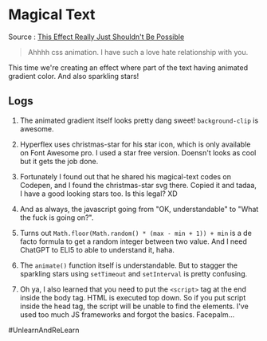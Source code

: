 # Magical Text

Source : [This Effect Really Just Shouldn't Be Possible](https://www.youtube.com/watch?v=yu0Cm4BqQv0)

> Ahhhh css animation. I have such a love hate relationship with you.

This time we're creating an effect where part of the text having animated gradient color. And also sparkling stars!

## Logs

1. The animated gradient itself looks pretty dang sweet! `background-clip` is awesome.

2. Hyperflex uses christmas-star for his star icon, which is only available on Font Awesome pro. I used a star free version. Doensn't looks as cool but it gets the job done.

3. Fortunately I found out that he shared his magical-text codes on Codepen, and I found the christmas-star svg there. Copied it and tadaa, I have a good looking stars too. Is this legal? XD

4. And as always, the javascript going from "OK, understandable" to "What the fuck is going on?".

5. Turns out `Math.floor(Math.random() * (max - min + 1)) + min` is a de facto formula to get a random integer between two value. And I need ChatGPT to ELI5 to able to understand it, haha.

6. The `animate()` function itself is understandable. But to stagger the sparkling stars using `setTimeout` and `setInterval` is pretty confusing.

7. Oh ya, I also learned that you need to put the `<script>` tag at the end inside the body tag. HTML is executed top down. So if you put script inside the head tag, the script will be unable to find the elements. I've used too much JS frameworks and forgot the basics. Facepalm...

#UnlearnAndReLearn
